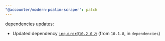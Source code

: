 ```yaml
---
"@accounter/modern-poalim-scraper": patch
---
```

dependencies updates:
  - Updated dependency [`inquirer@10.2.0` ↗︎](https://www.npmjs.com/package/inquirer/v/10.2.0) (from `10.1.8`, in `dependencies`)
